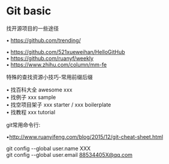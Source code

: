 # Git basic

找开源项目的一些途径

• <https://github.com/trending/></br>

• <https://github.com/521xueweihan/HelloGitHub></br>
• <https://github.com/ruanyf/weekly></br>
• <https://www.zhihu.com/column/mm-fe></br>

特殊的查找资源小技巧-常用前缀后缀

• 找百科大全 awesome xxx</br>
• 找例子 xxx sample</br>
• 找空项目架子 xxx starter / xxx boilerplate </br>
• 找教程  xxx tutorial</br>

git常用命令行:

•<http://www.ruanyifeng.com/blog/2015/12/git-cheat-sheet.html>

git config --global user.name XXX</br>
git config --global user.email 88534405X@qq.com
